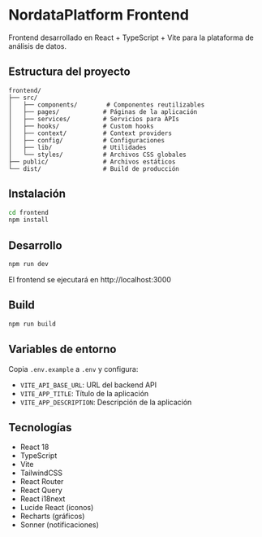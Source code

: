 
# NordataPlatform Frontend

Frontend desarrollado en React + TypeScript + Vite para la plataforma de análisis de datos.

## Estructura del proyecto

```
frontend/
├── src/
│   ├── components/        # Componentes reutilizables
│   ├── pages/            # Páginas de la aplicación
│   ├── services/         # Servicios para APIs
│   ├── hooks/            # Custom hooks
│   ├── context/          # Context providers
│   ├── config/           # Configuraciones
│   ├── lib/              # Utilidades
│   └── styles/           # Archivos CSS globales
├── public/               # Archivos estáticos
└── dist/                 # Build de producción
```

## Instalación

```bash
cd frontend
npm install
```

## Desarrollo

```bash
npm run dev
```

El frontend se ejecutará en http://localhost:3000

## Build

```bash
npm run build
```

## Variables de entorno

Copia `.env.example` a `.env` y configura:

- `VITE_API_BASE_URL`: URL del backend API
- `VITE_APP_TITLE`: Título de la aplicación
- `VITE_APP_DESCRIPTION`: Descripción de la aplicación

## Tecnologías

- React 18
- TypeScript
- Vite
- TailwindCSS
- React Router
- React Query
- React i18next
- Lucide React (iconos)
- Recharts (gráficos)
- Sonner (notificaciones)
